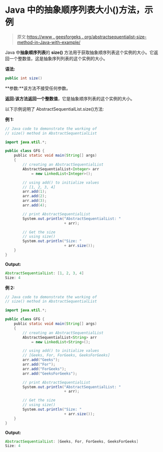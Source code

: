 # Java 中的抽象顺序列表大小()方法，示例

> 原文:[https://www . geesforgeks . org/abstractsequentialist-size-method-in-Java-with-example/](https://www.geeksforgeeks.org/abstractsequentiallist-size-method-in-java-with-example/)

Java 中**抽象顺序列表**的 **size()** 方法用于获取抽象顺序列表这个实例的大小。它返回一个整数值，这是抽象序列列表的这个实例的大小。

**语法:**

```java
public int size()
```

**参数:**该方法不接受任何参数。

**返回:**该方法返回一个**整数值**，它是抽象顺序列表的这个实例的大小。

以下示例说明了 AbstractSequentialList.size()方法:

**例 1:**

```java
// Java code to demonstrate the working of
// size() method in AbstractSequentialList

import java.util.*;

public class GFG {
    public static void main(String[] args)
    {
        // creating an AbstractSequentialList
        AbstractSequentialList<Integer> arr
            = new LinkedList<Integer>();

        // using add() to initialize values
        // [1, 2, 3, 4]
        arr.add(1);
        arr.add(2);
        arr.add(3);
        arr.add(4);

        // print AbstractSequentialList
        System.out.println("AbstractSequentialList: "
                           + arr);

        // Get the size
        // using size()
        System.out.println("Size: "
                           + arr.size());
    }
}
```

**Output:**

```java
AbstractSequentialList: [1, 2, 3, 4]
Size: 4

```

**例 2:**

```java
// Java code to demonstrate the working of
// size() method in AbstractSequentialList

import java.util.*;

public class GFG {
    public static void main(String[] args)
    {
        // creating an AbstractSequentialList
        AbstractSequentialList<String> arr
            = new LinkedList<String>();

        // using add() to initialize values
        // [Geeks, For, ForGeeks, GeeksForGeeks]
        arr.add("Geeks");
        arr.add("For");
        arr.add("ForGeeks");
        arr.add("GeeksForGeeks");

        // print AbstractSequentialList
        System.out.println("AbstractSequentialList: "
                           + arr);

        // Get the size
        // using size()
        System.out.println("Size: "
                           + arr.size());
    }
}
```

**Output:**

```java
AbstractSequentialList: [Geeks, For, ForGeeks, GeeksForGeeks]
Size: 4

```